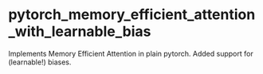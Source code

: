 # pytorch_memory_efficient_attention_with_learnable_bias
Implements Memory Efficient Attention in plain pytorch. Added support for (learnable!) biases.  
